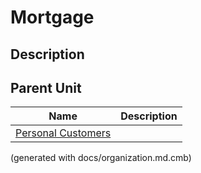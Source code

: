 # Mortgage
## Description



## Parent Unit
| Name | Description |
|---|---|
| [Personal Customers](../../../mybank/organization/personal-customers.md) |  |


(generated with docs/organization.md.cmb)
